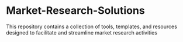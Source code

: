 # Market-Research-Solutions
This repository contains a collection of tools, templates, and resources designed to facilitate and streamline market research activities
